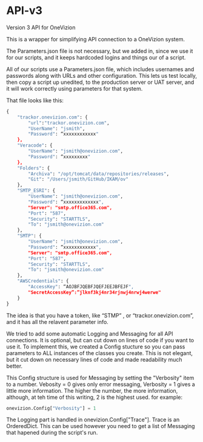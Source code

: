 # API-v3
Version 3 API for OneVizion

This is a wrapper for simplifying API connection to a OneVizion system.


The Parameters.json file is not necessary, but we added in, since we use it for our scripts, and it keeps hardcoded logins and things our of a script.

All of our scripts use a Parameters.json file, which includes usernames and passwords along with URLs and other configuration.  This lets us test locally, then copy a script up unedited, to the production server or UAT server, and it will work correctly using parameters for that system.

That file looks like this:
```python
{
	"trackor.onevizion.com": {
		"url":"trackor.onevizion.com",
		"UserName": "jsmith",
		"Password": “xxxxxxxxxxxx"
	},
	"Veracode": {
		"UserName": "jsmith@onevizion.com",
		"Password": “xxxxxxxxx"
	},
	"Folders": {
		"Archiva": "/opt/tomcat/data/repositories/releases",
		"Git": "/Users/jsmith/GitHub/IKAM/ov"
	},
	"SMTP_ESRI": {
		"UserName": "jsmith@onevizion.com",
		"Password": “xxxxxxxxxxxxx",
		"Server": "smtp.office365.com",
		"Port": "587",
		"Security": "STARTTLS",
		"To": "jsmith@onevizion.com"
	},
	"SMTP": {
		"UserName": "jsmith@onevizion.com",
		"Password": “xxxxxxxxxxxx",
		"Server": "smtp.office365.com",
		"Port": "587",
		"Security": "STARTTLS",
		"To": "jsmith@onevizion.com"
	},
	"AWSCredentials": {
		"AccessKey": “AOJBFJQEBFJQEFJEEJBFEJF",
		"SecretAccessKey”:”jlknf3kj4nr34rjnwj4nrwj4werwe"
	}
}
```
The idea is that you have a token, like “STMP” , or “trackor.onevizion.com”, and it has all the relavent  parameter info.


We tried to add some automatic Logging and Messaging for all API connections.  It is optional, but can cut down on lines of code if you want to use it.
To implement this, we created a Config stucture so you can pass parameters to ALL instances of the classes you create.  This is not elegant, but it cut down on necessary lines of code and made readability much better.

This Config structure is used for Messaging by setting the "Verbosity" item to a number. Vebosity = 0 gives only error messaging, Verbosity = 1 gives a little more information.  The higher the number, the more information, although, at teh time of this writing, 2 is the highest used.
for example:
```python
onevizion.Config["Verbosity"] = 1
```

The Logging part is handled in onevizion.Config["Trace"].  Trace is an OrderedDict.  This can be used however you need to get a list of Messaging that hapened during the script's run.

